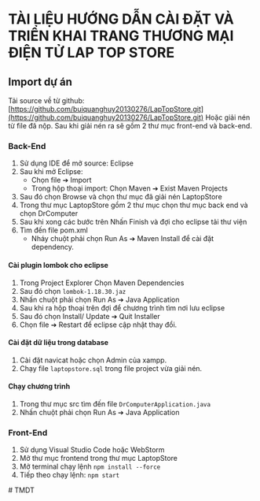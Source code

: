 # TÀI LIỆU HƯỚNG DẪN CÀI ĐẶT VÀ TRIỂN KHAI TRANG THƯƠNG MẠI ĐIỆN TỬ LAP TOP STORE


## Import dự án

Tải source về từ github: [https://github.com/buiquanghuy20130276/LapTopStore.git](https://github.com/buiquanghuy20130276/LapTopStore.git)
Hoặc giải nén từ file đã nộp.
Sau khi giải nén ra sẽ gồm 2 thư mục front-end và back-end.

### Back-End

1. Sử dụng IDE để mở source: Eclipse
2. Sau khi mở Eclipse:
   - Chọn file ➔ Import
   - Trong hộp thoại import: Chọn Maven ➔ Exist Maven Projects
3. Sau đó chọn Browse và chọn thư mục đã giải nén LaptopStore
4. Trong thư mục LaptopStore gồm 2 thư mục chọn thư mục back end và chọn DrComputer
5. Sau khi xong các bước trên Nhấn Finish và đợi cho eclipse tải thư viện
6. Tìm đến file pom.xml
   - Nháy chuột phải chọn Run As ➔ Maven Install để cài đặt dependency.

#### Cài plugin lombok cho eclipse

1. Trong Project Explorer Chọn Maven Dependencies
2. Sau đó chọn `lombok-1.18.30.jaz`
3. Nhấn chuột phải chọn Run As ➔ Java Application
4. Sau khi ra hộp thoại trên đợi để chương trình tìm nơi lưu eclipse
5. Sau đó chọn Install/ Update ➔ Quit Installer
6. Chọn file ➔ Restart để eclipse cập nhật thay đổi.

#### Cài đặt dữ liệu trong database

1. Cài đặt navicat hoặc chọn Admin của xampp.
2. Chạy file `laptopstore.sql` trong file project vừa giải nén.

#### Chạy chương trình

1. Trong thư mục src tìm đến file `DrComputerApplication.java`
2. Nhấn chuột phải chọn Run As ➔ Java Application

### Front-End

1. Sử dụng Visual Studio Code hoặc WebStorm
2. Mở thư mục frontend trong thư mục LaptopStore
3. Mở terminal chạy lệnh `npm install --force`
4. Tiếp theo chạy lệnh: `npm start`

#   T M D T  
 